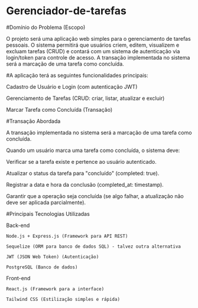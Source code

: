 # Gerenciador-de-tarefas

#Domínio do Problema (Escopo)

O projeto será uma aplicação web simples para o gerenciamento de tarefas pessoais. O sistema permitirá que usuários criem, editem, visualizem e excluam tarefas (CRUD) e contará com um sistema de autenticação via login/token para controle de acesso. A transação implementada no sistema será a marcação de uma tarefa como concluída.

#A aplicação terá as seguintes funcionalidades principais:

  Cadastro de Usuário e Login (com autenticação JWT)

  Gerenciamento de Tarefas (CRUD: criar, listar, atualizar e excluir)

  Marcar Tarefa como Concluída (Transação)

#Transação Abordada

A transação implementada no sistema será a marcação de uma tarefa como concluída.

  Quando um usuário marca uma tarefa como concluída, o sistema deve:

  Verificar se a tarefa existe e pertence ao usuário autenticado.

  Atualizar o status da tarefa para "concluído" (completed: true).

  Registrar a data e hora da conclusão (completed_at: timestamp).

  Garantir que a operação seja concluída (se algo falhar, a atualização não deve ser aplicada parcialmente).

#Principais Tecnologias Utilizadas

  Back-end

    Node.js + Express.js (Framework para API REST)

    Sequelize (ORM para banco de dados SQL) - talvez outra alternativa

    JWT (JSON Web Token) (Autenticação)

    PostgreSQL (Banco de dados)

  Front-end

    React.js (Framework para a interface)

    Tailwind CSS (Estilização simples e rápida)





